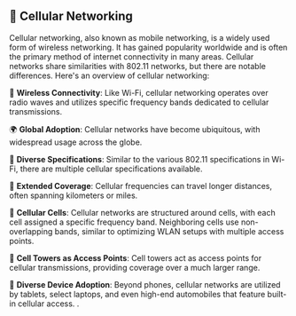 ## 📶 Cellular Networking

Cellular networking, also known as mobile networking, is a widely used form of wireless networking. It has gained popularity worldwide and is often the primary method of internet connectivity in many areas. Cellular networks share similarities with 802.11 networks, but there are notable differences. Here's an overview of cellular networking:

📡 **Wireless Connectivity**: Like Wi-Fi, cellular networking operates over radio waves and utilizes specific frequency bands dedicated to cellular transmissions.

🌍 **Global Adoption**: Cellular networks have become ubiquitous, with widespread usage across the globe.

📱 **Diverse Specifications**: Similar to the various 802.11 specifications in Wi-Fi, there are multiple cellular specifications available.

📡 **Extended Coverage**: Cellular frequencies can travel longer distances, often spanning kilometers or miles.

📶 **Cellular Cells**: Cellular networks are structured around cells, with each cell assigned a specific frequency band. Neighboring cells use non-overlapping bands, similar to optimizing WLAN setups with multiple access points.

🗼 **Cell Towers as Access Points**: Cell towers act as access points for cellular transmissions, providing coverage over a much larger range.

📱 **Diverse Device Adoption**: Beyond phones, cellular networks are utilized by tablets, select laptops, and even high-end automobiles that feature built-in cellular access.
.
